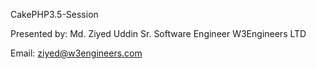 CakePHP3.5-Session


Presented by:
Md. Ziyed Uddin
Sr. Software Engineer
W3Engineers LTD

Email: ziyed@w3engineers.com
